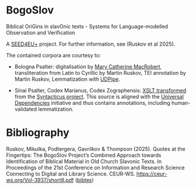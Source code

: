 # BogoSlov

Biblical OriGins in slavOnic texts - Systems for Language-modelled Observation and Verification

A [SEED4EU+](https://4euplus.eu/4EU-1150.html) project. For further information, see (Ruskov et al 2025).

The contained corpora are courtesy to:

* Bologna Psalter: digitalisation by [Mary Catherine MacRobert](https://www.some.ox.ac.uk/our-people/catherine-mary-macrobert/), transliteration from Latin to Cyrillic by Martin Ruskov, TEI annotation by Martin Ruskov, Lemmatization with [UDPipe](https://lindat.mff.cuni.cz/services/udpipe/).

* Sinai Psalter, Codex Marianus, Codex Zographensis: [XSLT transformed](static/proiel2tei.xsl) from the [Syntacticus project](https://github.com/syntacticus/syntacticus-treebank-data). This source is aligned with the [Universal Dependencies](https://universaldependencies.org/) initiative and thus contains annotations, including human-validated lemmatization.

# Bibliography

Ruskov, Mikulka, Podtergera, Gavrilkov & Thompson (2025). Quotes at the Fingertips: The BogoSlov Project’s Combined Approach towards Identification of Biblical Material in Old Church Slavonic Texts. In Proceedings of the 21st Conference on Information and Research Science Connecting to Digital and Library Science. CEUR-WS. https://ceur-ws.org/Vol-3937/short8.pdf ([bibtex](static/references.bib))
